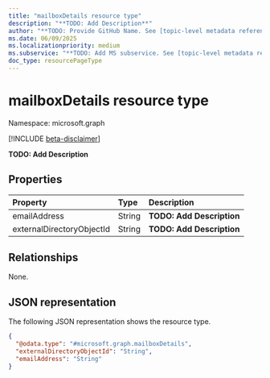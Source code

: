 ```yaml
---
title: "mailboxDetails resource type"
description: "**TODO: Add Description**"
author: "**TODO: Provide GitHub Name. See [topic-level metadata reference](https://eng.ms/docs/products/microsoft-graph-service/microsoft-graph/document-apis/metadata)**"
ms.date: 06/09/2025
ms.localizationpriority: medium
ms.subservice: "**TODO: Add MS subservice. See [topic-level metadata reference](https://eng.ms/docs/products/microsoft-graph-service/microsoft-graph/document-apis/metadata)**"
doc_type: resourcePageType
---
```


# mailboxDetails resource type

Namespace: microsoft.graph

[!INCLUDE [beta-disclaimer](../../includes/beta-disclaimer.md)]

**TODO: Add Description**


## Properties
|Property|Type|Description|
|:---|:---|:---|
|emailAddress|String|**TODO: Add Description**|
|externalDirectoryObjectId|String|**TODO: Add Description**|

## Relationships
None.

## JSON representation
The following JSON representation shows the resource type.
<!-- {
  "blockType": "resource",
  "@odata.type": "microsoft.graph.mailboxDetails"
}
-->
``` json
{
  "@odata.type": "#microsoft.graph.mailboxDetails",
  "externalDirectoryObjectId": "String",
  "emailAddress": "String"
}
```

